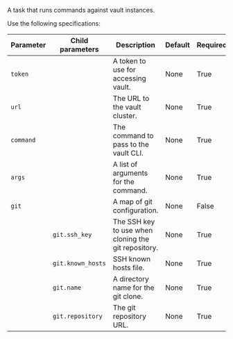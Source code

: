 A task that runs commands against vault instances.

Use the following specifications:

| Parameter | Child parameters | Description | Default | Required |
|-----------|------------------|-------------|---------|----------|
| `token` || A token to use for accessing vault. | None | True |
| `url` || The URL to the vault cluster. | None | True |
| `command` || The command to pass to the vault CLI. | None | True |
| `args` || A list of arguments for the command. | None | True |
| `git` || A map of git configuration. | None | False |
|| `git.ssh_key` | The SSH key to use when cloning the git repository. | None | True |
|| `git.known_hosts` | SSH known hosts file. | None | True |
|| `git.name` | A directory name for the git clone. | None | True |
|| `git.repository` | The git repository URL. | None | True |
